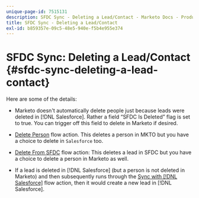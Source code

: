 ```yaml
---
unique-page-id: 7515131
description: SFDC Sync - Deleting a Lead/Contact - Marketo Docs - Product Documentation
title: SFDC Sync - Deleting a Lead/Contact
exl-id: b859357e-09c5-48e5-940e-f5b4e955e374
---
```

# SFDC Sync: Deleting a Lead/Contact {#sfdc-sync-deleting-a-lead-contact}

Here are some of the details:

* Marketo doesn't automatically delete people just because leads were deleted in [!DNL Salesforce]. Rather a field “SFDC Is Deleted” flag is set to true. You can trigger off this field to delete in Marketo if desired.
* [Delete Person](/help/marketo/product-docs/core-marketo-concepts/smart-campaigns/flow-actions/delete-person.md) flow action. This deletes a person in MKTO but you have a choice to delete in `Salesforce` too.

* [Delete From SFDC](/help/marketo/product-docs/core-marketo-concepts/smart-campaigns/salesforce-flow-actions/delete-person-from-sfdc.md) flow action: This deletes a lead in SFDC but you have a choice to delete a person in Marketo as well.
* If a lead is deleted in [!DNL Salesforce] (but a person is not deleted in Marketo) and then subsequently runs through the [ Sync with [!DNL Salesforce]](/help/marketo/product-docs/core-marketo-concepts/smart-campaigns/salesforce-flow-actions/sync-person-to-sfdc.md) flow action, then it would create a new lead in [!DNL Salesforce].
